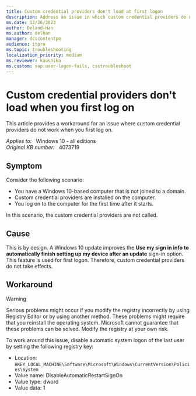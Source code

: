 ```yaml
---
title: Custom credential providers don't load at first logon
description: Address an issue in which custom credential providers do not work when you first log on
ms.date: 12/26/2023
author: Deland-Han
ms.author: delhan
manager: dcscontentpm
audience: itpro
ms.topic: troubleshooting
localization_priority: medium
ms.reviewer: kaushika
ms.custom: sap:user-logon-fails, csstroubleshoot
---
```

# Custom credential providers don't load when you first log on

This article provides a workaround for an issue where custom credential providers do not work when you first log on.

_Applies to:_ &nbsp; Windows 10 - all editions  
_Original KB number:_ &nbsp; 4073719

## Symptom

Consider the following scenario:

- You have a Windows 10-based computer that is not joined to a domain.
- Custom credential providers are installed on the computer.
- You log on to the computer for the first time after it starts.  

In this scenario, the custom credential providers are not called.

## Cause

This is by design. A Windows 10 update improves the **Use my sign in info to automatically finish setting up my device after an update** sign-in option. This feature is used for first logon. Therefore, custom credential providers do not take effects.

## Workaround

> [!WARNING]
> Serious problems might occur if you modify the registry incorrectly by using Registry Editor or by using another method. These problems might require that you reinstall the operating system. Microsoft cannot guarantee that these problems can be solved. Modify the registry at your own risk.

To work around this issue, disable automatic system logon of the last user by setting the following registry key:

- Location: `HKEY_LOCAL_MACHINE\Software\Microsoft\Windows\CurrentVersion\Policies\System`  
- Value name: DisableAutomaticRestartSignOn
- Value type: dword
- Value data: 1
